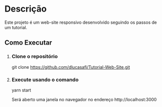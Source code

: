 # Descrição

Este projeto é um web-site responsivo desenvolvido seguindo os passos de um tutorial. 

## Como Executar

1. ### Clone o repositório
    git clone https://github.com/dlucasafj/Tutorial-Web-Site.git
  
2. ### Execute usando o comando 
    yarn start
    
    Será aberto uma janela no navegador no endereço http://localhost:3000





